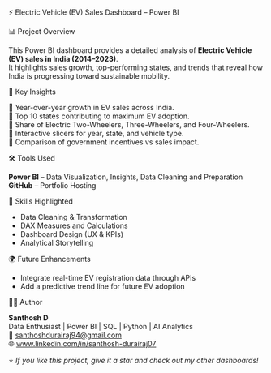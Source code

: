 ⚡ Electric Vehicle (EV) Sales Dashboard – Power BI

📊 Project Overview

  This Power BI dashboard provides a detailed analysis of **Electric Vehicle (EV) sales in India (2014–2023)**.  
  It highlights sales growth, top-performing states, and trends that reveal how India is progressing toward sustainable mobility.

🚗 Key Insights

🔹 Year-over-year growth in EV sales across India.  
🔹 Top 10 states contributing to maximum EV adoption.  
🔹 Share of Electric Two-Wheelers, Three-Wheelers, and Four-Wheelers.  
🔹 Interactive slicers for year, state, and vehicle type.  
🔹 Comparison of government incentives vs sales impact.

🛠 Tools Used

**Power BI** – Data Visualization, Insights, Data Cleaning and Preparation  
**GitHub** – Portfolio Hosting  

🎯 Skills Highlighted

- Data Cleaning & Transformation  
- DAX Measures and Calculations  
- Dashboard Design (UX & KPIs)  
- Analytical Storytelling  

🌍 Future Enhancements

- Integrate real-time EV registration data through APIs  
- Add a predictive trend line for future EV adoption  

👨‍💻 Author

**Santhosh D**  
Data Enthusiast | Power BI | SQL | Python | AI Analytics  
📧 santhoshdurairaj94@gmail.com  
🌐 www.linkedin.com/in/santhosh-durairaj07

⭐ *If you like this project, give it a star and check out my other dashboards!*
